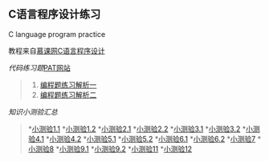 ## C语言程序设计练习
 C language program practice
 
 教程来自[慕课网C语言程序设计](https://www.icourse163.org/course/ZJU-9001)

 *代码练习题*[PAT网站](https://pintia.cn/p*roblem-sets/14/problems/type/7)

 > 1. [编程题练习解析一](https://www.icourse163.org/learn/ZJU-9001?from=study#/learn/content?type=detail&id=55011&sm=1)
 > 2. [编程题练习解析二](https://www.icourse163.org/learn/ZJU-9001?from=study#/learn/content?type=detail&id=83020&sm=1)


*知识小测验汇总*


> *[小测验1.1](https://www.icourse163.org/learn/ZJU-9001?from=study#/learn/content?type=detail&id=12001&cid=38013)
> *[小测验1.2](https://www.icourse163.org/learn/ZJU-9001?from=study#/learn/content?type=detail&id=10002&cid=38012)
> *[小测验2.1](https://www.icourse163.org/learn/ZJU-9001?from=study#/learn/content?type=detail&id=34018&cid=37012)
> *[小测验2.2](https://www.icourse163.org/learn/ZJU-9001?from=study#/learn/content?type=detail&id=42001&cid=41004)
> *[小测验3.1](https://www.icourse163.org/learn/ZJU-9001?from=study#/learn/content?type=detail&id=54012&cid=68055)
> *[小测验3.2](https://www.icourse163.org/learn/ZJU-9001?from=study#/learn/content?type=detail&id=57011&cid=68056)
> *[小测验4.1](https://www.icourse163.org/learn/ZJU-9001?from=study#/learn/content?type=detail&id=75008&cid=82011)
> *[小测验4.2](https://www.icourse163.org/learn/ZJU-9001?from=study#/learn/content?type=detail&id=75009&cid=81014)
> *[小测验5.1](https://www.icourse163.org/learn/ZJU-9001?from=study#/learn/content?type=detail&id=76002&cid=88028)
> *[小测验5.2](https://www.icourse163.org/learn/ZJU-9001?from=study#/learn/content?type=detail&id=77001&cid=89026)
> *[小测验6.1](https://www.icourse163.org/learn/ZJU-9001?from=study#/learn/content?type=detail&id=84018&cid=105012)
> *[小测验6.2](https://www.icourse163.org/learn/ZJU-9001?from=study#/learn/content?type=detail&id=84019&cid=106003)
> *[小测验7](https://www.icourse163.org/learn/ZJU-9001?from=study#/learn/content?type=detail&id=114003&cid=117024)
> *[小测验8](https://www.icourse163.org/learn/ZJU-9001?from=study#/learn/content?type=detail&id=129003&cid=145005)
> *[小测验9.1](https://www.icourse163.org/learn/ZJU-9001?from=study#/learn/content?type=detail&id=142003&cid=167078)
> *[小测验9.2](https://www.icourse163.org/learn/ZJU-9001?from=study#/learn/content?type=detail&id=149013&cid=166079)
> *[小测验11](https://www.icourse163.org/learn/ZJU-9001?from=study#/learn/content?type=detail&id=167046&cid=187016)
> *[小测验12](https://www.icourse163.org/learn/ZJU-9001?from=study#/learn/content?type=detail&id=176002&cid=191086)
